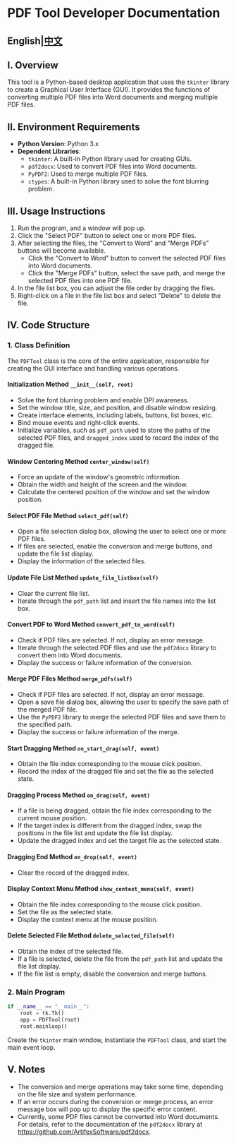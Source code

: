 # PDF Tool Developer Documentation
## English|[中文](https://github.com/Tide1228/PDFTool/blob/main/README_zh.md)
## I. Overview
This tool is a Python-based desktop application that uses the `tkinter` library to create a Graphical User Interface (GUI). It provides the functions of converting multiple PDF files into Word documents and merging multiple PDF files.

## II. Environment Requirements
- **Python Version**: Python 3.x
- **Dependent Libraries**:
  - `tkinter`: A built-in Python library used for creating GUIs.
  - `pdf2docx`: Used to convert PDF files into Word documents.
  - `PyPDF2`: Used to merge multiple PDF files.
  - `ctypes`: A built-in Python library used to solve the font blurring problem.

## III. Usage Instructions
1. Run the program, and a window will pop up.
2. Click the "Select PDF" button to select one or more PDF files.
3. After selecting the files, the "Convert to Word" and "Merge PDFs" buttons will become available.
    - Click the "Convert to Word" button to convert the selected PDF files into Word documents.
    - Click the "Merge PDFs" button, select the save path, and merge the selected PDF files into one PDF file.
4. In the file list box, you can adjust the file order by dragging the files.
5. Right-click on a file in the file list box and select "Delete" to delete the file.

## IV. Code Structure
### 1. Class Definition
The `PDFTool` class is the core of the entire application, responsible for creating the GUI interface and handling various operations.

#### Initialization Method `__init__(self, root)`
- Solve the font blurring problem and enable DPI awareness.
- Set the window title, size, and position, and disable window resizing.
- Create interface elements, including labels, buttons, list boxes, etc.
- Bind mouse events and right-click events.
- Initialize variables, such as `pdf_path` used to store the paths of the selected PDF files, and `dragged_index` used to record the index of the dragged file.

#### Window Centering Method `center_window(self)`
- Force an update of the window's geometric information.
- Obtain the width and height of the screen and the window.
- Calculate the centered position of the window and set the window position.

#### Select PDF File Method `select_pdf(self)`
- Open a file selection dialog box, allowing the user to select one or more PDF files.
- If files are selected, enable the conversion and merge buttons, and update the file list display.
- Display the information of the selected files.

#### Update File List Method `update_file_listbox(self)`
- Clear the current file list.
- Iterate through the `pdf_path` list and insert the file names into the list box.

#### Convert PDF to Word Method `convert_pdf_to_word(self)`
- Check if PDF files are selected. If not, display an error message.
- Iterate through the selected PDF files and use the `pdf2docx` library to convert them into Word documents.
- Display the success or failure information of the conversion.

#### Merge PDF Files Method `merge_pdfs(self)`
- Check if PDF files are selected. If not, display an error message.
- Open a save file dialog box, allowing the user to specify the save path of the merged PDF file.
- Use the `PyPDF2` library to merge the selected PDF files and save them to the specified path.
- Display the success or failure information of the merge.

#### Start Dragging Method `on_start_drag(self, event)`
- Obtain the file index corresponding to the mouse click position.
- Record the index of the dragged file and set the file as the selected state.

#### Dragging Process Method `on_drag(self, event)`
- If a file is being dragged, obtain the file index corresponding to the current mouse position.
- If the target index is different from the dragged index, swap the positions in the file list and update the file list display.
- Update the dragged index and set the target file as the selected state.

#### Dragging End Method `on_drop(self, event)`
- Clear the record of the dragged index.

#### Display Context Menu Method `show_context_menu(self, event)`
- Obtain the file index corresponding to the mouse click position.
- Set the file as the selected state.
- Display the context menu at the mouse position.

#### Delete Selected File Method `delete_selected_file(self)`
- Obtain the index of the selected file.
- If a file is selected, delete the file from the `pdf_path` list and update the file list display.
- If the file list is empty, disable the conversion and merge buttons.

### 2. Main Program
```python
if __name__ == "__main__":
    root = tk.Tk()
    app = PDFTool(root)
    root.mainloop()
```
Create the `tkinter` main window, instantiate the `PDFTool` class, and start the main event loop.

## V. Notes
- The conversion and merge operations may take some time, depending on the file size and system performance.
- If an error occurs during the conversion or merge process, an error message box will pop up to display the specific error content.
- Currently, some PDF files cannot be converted into Word documents. For details, refer to the documentation of the `pdf2docx` library at https://github.com/ArtifexSoftware/pdf2docx. 
